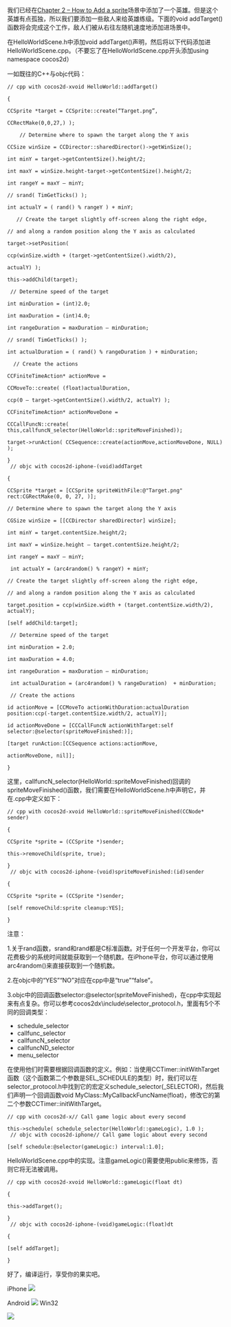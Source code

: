 我们已经在[Chapter 2 – How to Add a sprite](http://www.cocos2d-x.org/projects/cocos2d-x/wiki/Chapter_2_-_How_to_Add_a_sprite)场景中添加了一个英雄。但是这个英雄有点孤独，所以我们要添加一些敌人来给英雄练级。下面的void addTarget()函数将会完成这个工作，敌人们被从右往左随机速度地添加进场景中。

在HelloWorldScene.h中添加void addTarget()声明，然后将以下代码添加进HelloWorldScene.cpp。（不要忘了在HelloWorldScene.cpp开头添加using namespace cocos2d）

一如既往的C++与objc代码：

	// cpp with cocos2d-xvoid HelloWorld::addTarget()
	
	{
	
	CCSprite *target = CCSprite::create(“Target.png”,
	
	CCRectMake(0,0,27,) );
	
	    // Determine where to spawn the target along the Y axis 
	
	CCSize winSize = CCDirector::sharedDirector()->getWinSize();
	
	int minY = target->getContentSize().height/2;
	
	int maxY = winSize.height-target->getContentSize().height/2;
	
	int rangeY = maxY – minY;
	
	// srand( TimGetTicks() );
	
	int actualY = ( rand() % rangeY ) + minY;
	
	   // Create the target slightly off-screen along the right edge,
	
	// and along a random position along the Y axis as calculated
	
	target->setPosition(
	
	ccp(winSize.width + (target->getContentSize().width/2),
	
	actualY) );
	
	this->addChild(target);
	
	 // Determine speed of the target
	
	int minDuration = (int)2.0;
	
	int maxDuration = (int)4.0;
	
	int rangeDuration = maxDuration – minDuration;
	
	// srand( TimGetTicks() );
	
	int actualDuration = ( rand() % rangeDuration ) + minDuration;
	
	  // Create the actions
	
	CCFiniteTimeAction* actionMove =
	
	CCMoveTo::create( (float)actualDuration,
	
	ccp(0 – target->getContentSize().width/2, actualY) );
	
	CCFiniteTimeAction* actionMoveDone =
	
	CCCallFuncN::create( this,callfuncN_selector(HelloWorld::spriteMoveFinished));
	
	target->runAction( CCSequence::create(actionMove,actionMoveDone, NULL) );
	
	}
	 // objc with cocos2d-iphone-(void)addTarget
	
	{
	
	CCSprite *target = [CCSprite spriteWithFile:@"Target.png" rect:CGRectMake(0, 0, 27, )]; 
	
	// Determine where to spawn the target along the Y axis 
	
	CGSize winSize = [[CCDirector sharedDirector] winSize];
	
	int minY = target.contentSize.height/2;
	
	int maxY = winSize.height – target.contentSize.height/2;
	
	int rangeY = maxY – minY;
	
	 int actualY = (arc4random() % rangeY) + minY;
	
	// Create the target slightly off-screen along the right edge,
	
	// and along a random position along the Y axis as calculated
	
	target.position = ccp(winSize.width + (target.contentSize.width/2),    actualY);
	
	[self addChild:target];
	
	 // Determine speed of the target
	
	int minDuration = 2.0;
	
	int maxDuration = 4.0;
	
	int rangeDuration = maxDuration – minDuration;
	
	 int actualDuration = (arc4random() % rangeDuration)  + minDuration;
	
	 // Create the actions
	
	id actionMove = [CCMoveTo actionWithDuration:actualDuration position:ccp(-target.contentSize.width/2, actualY)];
	
	id actionMoveDone = [CCCallFuncN actionWithTarget:self                selector:@selector(spriteMoveFinished:)];
	
	[target runAction:[CCSequence actions:actionMove,
	
	actionMoveDone, nil]];
	
	}
 



这里，callfuncN_selector(HelloWorld::spriteMoveFinished)回调的spriteMoveFinished()函数，我们需要在HelloWorldScene.h中声明它，并在.cpp中定义如下：

	// cpp with cocos2d-xvoid HelloWorld::spriteMoveFinished(CCNode* sender)
	
	{
	
	CCSprite *sprite = (CCSprite *)sender;
	
	this->removeChild(sprite, true);
	
	}
	 // objc with cocos2d-iphone-(void)spriteMoveFinished:(id)sender
	
	{
	
	CCSprite *sprite = (CCSprite *)sender;
	
	[self removeChild:sprite cleanup:YES];
	
	}
 

注意：

1.关于rand函数，srand和rand都是C标准函数。对于任何一个开发平台，你可以花费极少的系统时间就能获取到一个随机数。在iPhone平台，你可以通过使用arc4random()来直接获取到一个随机数。

2.在objc中的“YES”“NO”对应在cpp中是“true”“false”。

3.objc中的回调函数selector:@selector(spriteMoveFinished)，在cpp中实现起来有点复杂。你可以参考cocos2dx\include\selector_protocol.h，里面有5个不同的回调类型：

- schedule_selector
- callfunc_selector
- callfuncN_selector
- callfuncND_selector
- menu_selector

在使用他们时需要根据回调函数的定义。例如：当使用CCTimer::initWithTarget函数（这个函数第二个参数是SEL_SCHEDULE的类型）时，我们可以在selector_protocol.h中找到它的宏定义schedule_selector(_SELECTOR)，然后我们声明一个回调函数void MyClass::MyCallbackFuncName(float)，修改它的第二个参数CCTimer::initWithTarget。

	// cpp with cocos2d-x// Call game logic about every second
	
	this->schedule( schedule_selector(HelloWorld::gameLogic), 1.0 );
	 // objc with cocos2d-iphone// Call game logic about every second
	
	[self schedule:@selector(gameLogic:) interval:1.0];
 

HelloWorldScene.cpp中的实现。注意gameLogic()需要使用public来修饰，否则它将无法被调用。

	// cpp with cocos2d-xvoid HelloWorld::gameLogic(float dt)
	
	{
	
	this->addTarget();
	
	}
	 // objc with cocos2d-iphone-(void)gameLogic:(float)dt
	
	{
	
	[self addTarget];
	
	}
 

好了，编译运行，享受你的果实吧。

iPhone 
![](./res/085302skU.png)

 Android
![](./res/085303IOr.png)
 Win32

![](./res/085304kb3.png)
